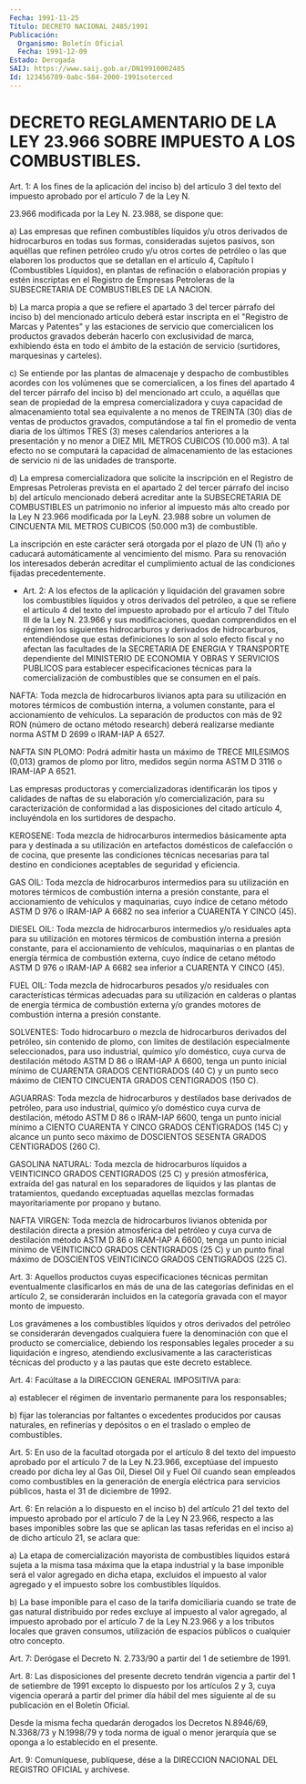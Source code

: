 ```yaml
---
Fecha: 1991-11-25
Título: DECRETO NACIONAL 2485/1991
Publicación:
  Organismo: Boletín Oficial
  Fecha: 1991-12-09
Estado: Derogada
SAIJ: https://www.saij.gob.ar/DN19910002485
Id: 123456789-0abc-584-2000-1991soterced
---
```

# DECRETO REGLAMENTARIO DE LA LEY 23.966 SOBRE IMPUESTO A LOS COMBUSTIBLES.

<a id="1"></a>
Art. 1: A los fines de la aplicación del inciso b) del artículo 3 del  texto  del  impuesto aprobado por el artículo 7 de la Ley N.

23.966 modificada por  la  Ley  N.  23.988,  se  dispone  que:

a)  Las  empresas  que  refinen  combustibles  líquidos  y/u otros derivados  de  hidrocarburos  en  todas  sus  formas,  consideradas sujetos pasivos, son aquéllas que refinen petróleo crudo  y/u otros cortes  de  petróleo  o  las  que  elaboren  los  productos  que se detallan  en el artículo 4, Capítulo I (Combustibles Líquidos),  en plantas de  refinación  o elaboración propias y estén inscriptas en el  Registro  de  Empresas  Petroleras    de  la  SUBSECRETARIA  DE COMBUSTIBLES DE LA NACION.

b)  La  marca  propia a que se refiere el apartado  3  del  tercer párrafo  del  inciso   b)  del  mencionado  artículo  deberá  estar inscripta en el "Registro  de  Marcas  y Patentes" y las estaciones de  servicio  que  comercialicen  los  productos  gravados  deberán hacerlo  con  exclusividad de marca, exhibiendo  ésta  en  todo  el ámbito  de  la estación  de  servicio  (surtidores,  marquesinas  y carteles).

c) Se entiende  por  las  plantas  de  almacenaje  y  despacho  de combustibles  acordes con los volúmenes que se comercialicen, a los fines  del  apartado  4  del  tercer  párrafo  del  inciso  b)  del mencionado art  cculo,  a  aquéllas  que  sean  de  propiedad de la empresa  comercializadora y cuya capacidad de almacenamiento  total sea equivalente  a  no  menos  de  TREINTA  (30)  días de ventas de productos  gravados,  computándose a tal fin el promedio  de  venta diaria de los últimos TRES  (3)  meses  calendarios anteriores a la presentación y no menor a DIEZ MIL METROS  CUBICOS  (10.000  m3). A tal  efecto  no  se computará la capacidad de almacenamiento de las estaciones de servicio  ni  de  las  unidades  de  transporte.

d) La empresa comercializadora que solicite la inscripción  en  el Registro  de  Empresas  Petroleras  prevista  en  el apartado 2 del tercer  párrafo  del  inciso  b)  del  artículo  mencionado  deberá acreditar  ante la SUBSECRETARIA DE COMBUSTIBLES un  patrimonio  no inferior  al   impuesto  más  alto  creado  por  la  Ley  N  23.966 modificada por  la  LeyN.  23.988 sobre un volumen de CINCUENTA MIL METROS CUBICOS (50.000  m3) de combustible.

La inscripción en este carácter  será  otorgada por el plazo de UN (1) año y caducará automáticamente al vencimiento  del  mismo. Para su  renovación  los  interesados  deberán acreditar el cumplimiento actual de las condiciones fijadas precedentemente.

<a id="2"></a>
* Art.  2:  A  los efectos de la aplicación y liquidación del gravamen sobre los combustibles líquidos y otros derivados del petróleo, a que se refiere el artículo 4 del texto del impuesto aprobado  por el artículo 7 del Título III de la Ley N. 23.966 y sus modificaciones, quedan comprendidos en el régimen los siguientes hidrocarburos y  derivados de hidrocarburos, entendiéndose que estas definiciones lo son al solo efecto fiscal y no afectan las facultades de la SECRETARIA DE ENERGIA Y TRANSPORTE dependiente del MINISTERIO DE ECONOMIA Y OBRAS Y SERVICIOS PUBLICOS para establecer especificaciones técnicas para la comercialización de combustibles que se consumen en el país.

NAFTA:  Toda  mezcla  de  hidrocarburos  livianos apta  para  su utilización  en  motores térmicos de combustión interna, a  volumen constante, para el accionamiento de vehículos. La separación de productos con más de 92 RON (número de octano método research) deberá realizarse mediante norma ASTM D 2699 o IRAM-IAP A 6527.

NAFTA SIN PLOMO: Podrá admitir hasta un máximo de TRECE MILESIMOS (0,013) gramos de plomo por litro, medidos según norma ASTM D 3116 o IRAM-IAP A 6521.

Las  empresas  productoras y comercializadoras  identificarán  los tipos y calidades de naftas de su elaboración y/o comercialización, para  su  caracterización  de  conformidad a las disposiciones del citado artículo 4, incluyéndola en los surtidores de despacho.

KEROSENE:  Toda  mezcla  de hidrocarburos intermedios  básicamente apta para y destinada a su  utilización en artefactos domésticos de calefacción  o de cocina, que  presente  las  condiciones  técnicas necesarias para  tal destino en condiciones aceptables de seguridad y eficiencia.

GAS  OIL:  Toda  mezcla   de  hidrocarburos  intermedios  para  su utilización en motores térmicos  de  combustión  interna  a presión constante,  para el accionamiento de vehículos y maquinarias,  cuyo índice de cetano método ASTM D 976 o IRAM-IAP A 6682 no sea inferior a CUARENTA Y CINCO (45).

DIESEL  OIL:  Toda  mezcla  de  hidrocarburos    intermedios   y/o residuales   apta  para  su  utilización  en  motores  térmicos  de combustión interna  a  presión  constante, para el accionamiento de vehículos,  maquinarias  o  en  plantas    de  energía  térmica  de combustión externa, cuyo índice de cetano método ASTM D 976 o IRAM-IAP A 6682 sea inferior a CUARENTA Y CINCO (45).

FUEL OIL: Toda mezcla  de hidrocarburos pesados y/o residuales con características térmicas  adecuadas para su utilización en calderas o plantas de energía térmica  de  combustión externa y/o grandes motores de combustión interna  a  presión  constante.

SOLVENTES:  Todo  hidrocarburo o mezcla de hidrocarburos derivados del petróleo, sin contenido de plomo, con límites de destilación especialmente seleccionados, para  uso industrial, químico y/o doméstico, cuya curva de destilación método ASTM D 86 o IRAM-IAP A 6600, tenga un punto inicial mínimo de CUARENTA GRADOS CENTIGRADOS (40 C) y un punto seco máximo de CIENTO CINCUENTA  GRADOS  CENTIGRADOS (150 C).

AGUARRAS: Toda mezcla de hidrocarburos y destilados base derivados de petróleo, para uso industrial, químico  y/o doméstico cuya curva de destilación, método ASTM D 86 o IRAM-IAP 6600, tenga un punto inicial mínimo a CIENTO CUARENTA Y CINCO GRADOS CENTIGRADOS (145 C) y alcance un punto seco máximo de DOSCIENTOS SESENTA GRADOS CENTIGRADOS (260 C).

GASOLINA NATURAL: Toda mezcla de hidrocarburos líquidos a VEINTICINCO GRADOS CENTIGRADOS (25 C) y presión atmosférica, extraída del gas natural en los separadores de líquidos y las plantas de tratamientos, quedando exceptuadas aquellas mezclas formadas mayoritariamente por propano y butano.

NAFTA VIRGEN: Toda mezcla de hidrocarburos livianos obtenida por destilación directa a presión atmosférica del petróleo y cuya curva de destilación método ASTM D 86 o IRAM-IAP A 6600, tenga un punto inicial mínimo de VEINTICINCO GRADOS CENTIGRADOS (25 C) y un punto final máximo de DOSCIENTOS VEINTICINCO GRADOS CENTIGRADOS (225 C).

<a id="3"></a>
Art.  3:  Aquellos  productos  cuyas especificaciones técnicas permitan  eventualmente  clasificarlos    en  más  de  una  de  las categorías  definidas  en el artículo 2, se considerarán  incluidos en la categoría gravada  con  el  mayor  monto  de  impuesto.

Los  gravámenes  a los combustibles líquidos y otros derivados del petróleo se considerarán devengados cualquiera fuere la denominación con que  el  producto  se  comercialice,  debiendo los responsables    legales   proceder  a  su  liquidación  e  ingreso, atendiendo  exclusivamente   a  las  características  técnicas  del producto y a las pautas que este decreto establece.

<a id="4"></a>
Art. 4: Facúltase a la DIRECCION GENERAL IMPOSITIVA para:

a)  establecer  el  régimen  de  inventario  permanente  para  los responsables;

b) fijar  las  tolerancias  por  faltantes o excedentes producidos por causas naturales, en refinerías  y depósitos o en el traslado o empleo de combustibles.

<a id="5"></a>
Art.  5:  En uso de la facultad otorgada por el artículo 8 del texto del impuesto  aprobado  por el artículo 7 de la Ley N.23.966, exceptúase del impuesto creado  por  dicha  ley  al Gas Oil, Diesel Oil  y  Fuel  Oil  cuando  sean empleados como combustibles  en  la generación de energía eléctrica  para  servicios públicos, hasta el 31 de diciembre de 1992.

<a id="6"></a>
Art. 6: En relación a lo dispuesto en el inciso b) del artículo 21 del  texto  del  impuesto aprobado por el artículo 7 de la Ley N 23.966, respecto a las  bases  imponibles  sobre las que se aplican las  tasas  referidas  en  el inciso a) de dicho  artículo  21,  se aclara que:

a)  La  etapa  de  comercialización    mayorista  de  combustibles líquidos  estará  sujeta  a  la  misma  tasa máxima  que  la  etapa industrial  y  la base imponible será el valor  agregado  en  dicha etapa, excluidos  el impuesto al valor agregado y el impuesto sobre los combustibles líquidos.

b) La base imponible  para  el  caso  de  la  tarifa  domiciliaria cuando  se  trate  de gas natural distribuido por redes excluye  al impuesto al valor agregado,  al impuesto aprobado por el artículo 7 de la Ley N.23.966 y a los tributos  locales  que  graven consumos, utilización   de  espacios  públicos  o  cualquier  otro  concepto.

<a id="7"></a>
Art.  7:  Derógase  el  Decreto  N. 2.733/90 a partir del 1 de setiembre de 1991.

<a id="8"></a>
Art. 8: Las disposiciones del presente decreto tendrán vigencia a partir  del  1  de setiembre de 1991 excepto lo dispuesto por los artículos 2 y 3, cuya  vigencia  operará  a  partir  del primer día hábil del mes siguiente al de su publicación en el Boletín Oficial.

Desde  la  misma  fecha quedarán derogados los Decretos N.8946/69, N.3368/73 y N.1998/79  y  toda norma de igual o menor jerarquía que se oponga a lo establecido en el presente.

<a id="9"></a>
Art.  9: Comuníquese, publíquese, dése a la DIRECCION NACIONAL DEL REGISTRO OFICIAL y archívese.